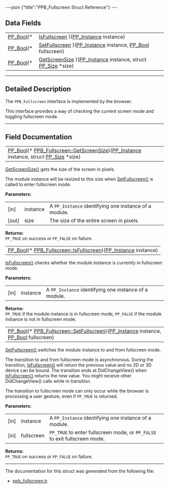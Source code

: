 ---json {"title":"PPB\_Fullscreen Struct Reference"} ---

Data Fields
-----------

<table><tbody><tr class="odd"><td style="text-align: right;"><a href="/docs/native-client/pepper_stable/c/group___enums#ga4f272d99be14aacafe08dfd4ef830918" class="el">PP_Bool</a>(* </td><td><a href="/docs/native-client/pepper_stable/c/struct_p_p_b___fullscreen__1__0#a8b6a560d3a57b6df9395b5dcf138cd1d" class="el">IsFullscreen</a> )(<a href="/docs/native-client/pepper_stable/c/group___typedefs#ga89b662403e6a687bb914b80114c0d19d" class="el">PP_Instance</a> instance)</td></tr><tr class="even"><td style="text-align: right;"><a href="/docs/native-client/pepper_stable/c/group___enums#ga4f272d99be14aacafe08dfd4ef830918" class="el">PP_Bool</a>(* </td><td><a href="/docs/native-client/pepper_stable/c/struct_p_p_b___fullscreen__1__0#a1074f98a5800667313de626b0ed8ad27" class="el">SetFullscreen</a> )(<a href="/docs/native-client/pepper_stable/c/group___typedefs#ga89b662403e6a687bb914b80114c0d19d" class="el">PP_Instance</a> instance, <a href="/docs/native-client/pepper_stable/c/group___enums#ga4f272d99be14aacafe08dfd4ef830918" class="el">PP_Bool</a> fullscreen)</td></tr><tr class="odd"><td style="text-align: right;"><a href="/docs/native-client/pepper_stable/c/group___enums#ga4f272d99be14aacafe08dfd4ef830918" class="el">PP_Bool</a>(* </td><td><a href="/docs/native-client/pepper_stable/c/struct_p_p_b___fullscreen__1__0#afc4e416a40c4bf0ed1dd0cae74547c86" class="el">GetScreenSize</a> )(<a href="/docs/native-client/pepper_stable/c/group___typedefs#ga89b662403e6a687bb914b80114c0d19d" class="el">PP_Instance</a> instance, struct <a href="/docs/native-client/pepper_stable/c/struct_p_p___size/" class="el">PP_Size</a> *size)</td></tr></tbody></table>

------------------------------------------------------------------------

<span id="details" class="anchor" style="margin: 0;"></span>

Detailed Description
--------------------

The `PPB_Fullscreen` interface is implemented by the browser.

This interface provides a way of checking the current screen mode and toggling fullscreen mode.

------------------------------------------------------------------------

Field Documentation
-------------------

<span id="afc4e416a40c4bf0ed1dd0cae74547c86" class="anchor" style="margin: 0;"></span>

<table><tbody><tr class="odd"><td><a href="/docs/native-client/pepper_stable/c/group___enums#ga4f272d99be14aacafe08dfd4ef830918" class="el">PP_Bool</a>(* <a href="/docs/native-client/pepper_stable/c/struct_p_p_b___fullscreen__1__0#afc4e416a40c4bf0ed1dd0cae74547c86" class="el">PPB_Fullscreen::GetScreenSize</a>)(<a href="/docs/native-client/pepper_stable/c/group___typedefs#ga89b662403e6a687bb914b80114c0d19d" class="el">PP_Instance</a> instance, struct <a href="/docs/native-client/pepper_stable/c/struct_p_p___size/" class="el">PP_Size</a> *size)</td></tr></tbody></table>

<a href="/docs/native-client/pepper_stable/c/struct_p_p_b___fullscreen__1__0#afc4e416a40c4bf0ed1dd0cae74547c86" class="el" title="GetScreenSize() gets the size of the screen in pixels.">GetScreenSize()</a> gets the size of the screen in pixels.

The module instance will be resized to this size when <a href="/docs/native-client/pepper_stable/c/struct_p_p_b___fullscreen__1__0#a1074f98a5800667313de626b0ed8ad27" class="el" title="SetFullscreen() switches the module instance to and from fullscreen mode.">SetFullscreen()</a> is called to enter fullscreen mode.

**Parameters:**  
<table><tbody><tr class="odd"><td>[in]</td><td>instance</td><td>A <code>PP_Instance</code> identifying one instance of a module.</td></tr><tr class="even"><td>[out]</td><td>size</td><td>The size of the entire screen in pixels.</td></tr></tbody></table>

<!-- -->

**Returns:**  
`PP_TRUE` on success or `PP_FALSE` on failure.

<span id="a8b6a560d3a57b6df9395b5dcf138cd1d" class="anchor" style="margin: 0;"></span>

<table><tbody><tr class="odd"><td><a href="/docs/native-client/pepper_stable/c/group___enums#ga4f272d99be14aacafe08dfd4ef830918" class="el">PP_Bool</a>(* <a href="/docs/native-client/pepper_stable/c/struct_p_p_b___fullscreen__1__0#a8b6a560d3a57b6df9395b5dcf138cd1d" class="el">PPB_Fullscreen::IsFullscreen</a>)(<a href="/docs/native-client/pepper_stable/c/group___typedefs#ga89b662403e6a687bb914b80114c0d19d" class="el">PP_Instance</a> instance)</td></tr></tbody></table>

<a href="/docs/native-client/pepper_stable/c/struct_p_p_b___fullscreen__1__0#a8b6a560d3a57b6df9395b5dcf138cd1d" class="el" title="IsFullscreen() checks whether the module instance is currently in fullscreen mode.">IsFullscreen()</a> checks whether the module instance is currently in fullscreen mode.

**Parameters:**  
<table><tbody><tr class="odd"><td>[in]</td><td>instance</td><td>A <code>PP_Instance</code> identifying one instance of a module.</td></tr></tbody></table>

<!-- -->

**Returns:**  
`PP_TRUE` if the module instance is in fullscreen mode, `PP_FALSE` if the module instance is not in fullscreen mode.

<span id="a1074f98a5800667313de626b0ed8ad27" class="anchor" style="margin: 0;"></span>

<table><tbody><tr class="odd"><td><a href="/docs/native-client/pepper_stable/c/group___enums#ga4f272d99be14aacafe08dfd4ef830918" class="el">PP_Bool</a>(* <a href="/docs/native-client/pepper_stable/c/struct_p_p_b___fullscreen__1__0#a1074f98a5800667313de626b0ed8ad27" class="el">PPB_Fullscreen::SetFullscreen</a>)(<a href="/docs/native-client/pepper_stable/c/group___typedefs#ga89b662403e6a687bb914b80114c0d19d" class="el">PP_Instance</a> instance, <a href="/docs/native-client/pepper_stable/c/group___enums#ga4f272d99be14aacafe08dfd4ef830918" class="el">PP_Bool</a> fullscreen)</td></tr></tbody></table>

<a href="/docs/native-client/pepper_stable/c/struct_p_p_b___fullscreen__1__0#a1074f98a5800667313de626b0ed8ad27" class="el" title="SetFullscreen() switches the module instance to and from fullscreen mode.">SetFullscreen()</a> switches the module instance to and from fullscreen mode.

The transition to and from fullscreen mode is asynchronous. During the transition, <a href="/docs/native-client/pepper_stable/c/struct_p_p_b___fullscreen__1__0#a8b6a560d3a57b6df9395b5dcf138cd1d" class="el" title="IsFullscreen() checks whether the module instance is currently in fullscreen mode.">IsFullscreen()</a> will return the previous value and no 2D or 3D device can be bound. The transition ends at DidChangeView() when <a href="/docs/native-client/pepper_stable/c/struct_p_p_b___fullscreen__1__0#a8b6a560d3a57b6df9395b5dcf138cd1d" class="el" title="IsFullscreen() checks whether the module instance is currently in fullscreen mode.">IsFullscreen()</a> returns the new value. You might receive other DidChangeView() calls while in transition.

The transition to fullscreen mode can only occur while the browser is processing a user gesture, even if `PP_TRUE` is returned.

**Parameters:**  
<table><tbody><tr class="odd"><td>[in]</td><td>instance</td><td>A <code>PP_Instance</code> identifying one instance of a module.</td></tr><tr class="even"><td>[in]</td><td>fullscreen</td><td><code>PP_TRUE</code> to enter fullscreen mode, or <code>PP_FALSE</code> to exit fullscreen mode.</td></tr></tbody></table>

<!-- -->

**Returns:**  
`PP_TRUE` on success or `PP_FALSE` on failure.

------------------------------------------------------------------------

The documentation for this struct was generated from the following file:

-   <a href="/docs/native-client/pepper_stable/c/ppb__fullscreen_8h/" class="el">ppb_fullscreen.h</a>
